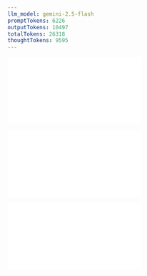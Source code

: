 ```yaml
---
llm_model: gemini-2.5-flash
promptTokens: 6226
outputTokens: 10497
totalTokens: 26318
thoughtTokens: 9595
---
```


![@](steps/prompt.29a03cbd.md)

![@](steps/file.6fd52424.md)

![@](steps/response.afb867c5.md)